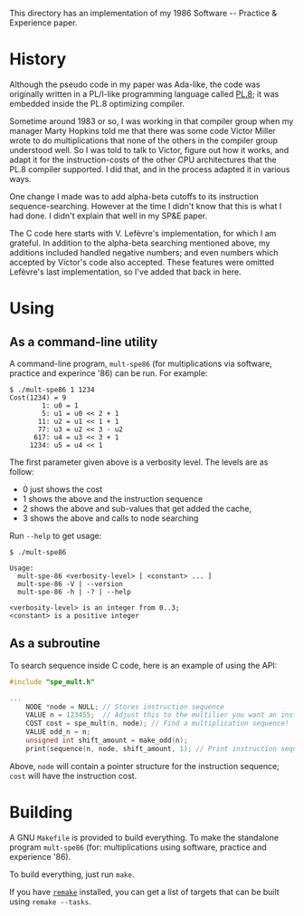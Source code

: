 This directory has an implementation of my 1986 Software -- Practice & Experience paper.

History
=======

Although the pseudo code in my paper was Ada-like, the code was originally written in a PL/I-like programming language called [PL.8](https://en.wikipedia.org/wiki/PL/8); it was embedded inside the PL.8 optimizing compiler.

Sometime around 1983 or so, I was working in that compiler group when my manager Marty Hopkins told me that there was some code Victor Miller wrote to do multiplications that none of the others in the compiler group understood well. So I was told to talk to Victor, figure out how it works, and adapt it for the instruction-costs of the other CPU architectures that the PL.8 compiler supported. I did that, and in the process adapted it in various ways.

One change I made was to add alpha-beta cutoffs to its instruction sequence-searching. However at the time I didn't know that this is what I had done. I didn't explain that well in my SP&E paper.

The C code here starts with V. Lefèvre's implementation, for which I am grateful. In addition to the alpha-beta searching mentioned above, my additions included handled negative numbers; and even numbers which accepted by Victor's code also accepted. These features were omitted Lefèvre's last implementation, so I've added that back in here.

Using
=====

As a command-line utility
-------------------------

A command-line program, `mult-spe86` (for multiplications via software, practice and experince '86) can be run. For example:

```
$ ./mult-spe86 1 1234
Cost(1234) = 9
        1: u0 = 1
        5: u1 = u0 << 2 + 1
       11: u2 = u1 << 1 + 1
       77: u3 = u2 << 3 - u2
      617: u4 = u3 << 3 + 1
     1234: u5 = u4 << 1
```

The first parameter given above is a verbosity level. The levels are as follow:

* 0 just shows the cost
* 1 shows the above and the instruction sequence
* 2 shows the above and sub-values that get added the cache,
* 3 shows the above and calls to node searching

Run `--help` to get usage:

```
$ ./mult-spe86

Usage:
  mult-spe-86 <verbosity-level> [ <constant> ... ]
  mult-spe-86 -V | --version
  mult-spe-86 -h | -? | --help

<verbosity-level> is an integer from 0..3;
<constant> is a positive integer
```

As a subroutine
---------------

To search sequence inside C code, here is an example of using the API:

```C
#include "spe_mult.h"

...
    NODE *node = NULL; // Stores instruction sequence
    VALUE n = 123455;  // Adjust this to the multilier you want an instruction sequence for
    COST cost = spe_mult(n, node); // Find a multiplication sequence!
	VALUE odd_n = n;
	unsigned int shift_amount = make_odd(n);
	print(sequence(n, node, shift_amount, 1); // Print instruction sequence.
```

Above, `node` will contain a pointer structure for the instruction sequence;
`cost` will have the instruction cost.


Building
========

A GNU `Makefile` is provided to build everything. To make the standalone program `mult-spe86` (for: multiplications using software, practice and experience '86).

To build everything, just run `make`.

If you have [`remake`](https://bashdb.sourceforge.net/remake) installed, you can get a list of targets that can be built using `remake --tasks`.
```
